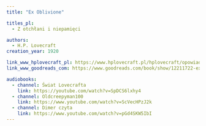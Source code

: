 ```yaml
---
title: "Ex Oblivione"

titles_pl:
  - Z otchłani i niepamięci

authors:
  - H.P. Lovecraft
creation_year: 1920

link_www_hplovecraft_pl: https://www.hplovecraft.pl/hplovecraft/opowiadania-nowele-powiesci/ex-oblivione/
link_www_goodreads_com: https://www.goodreads.com/book/show/12211722-ex-oblivione

audiobooks:
  - channel: Świat Lovecrafta
    link: https://youtube.com/watch?v=SpDCS6lxhy4
  - channel: Oldcreepyman100
    link: https://www.youtube.com/watch?v=ScVecHPzJ2k
  - channel: Dimer czyta
    link: https://www.youtube.com/watch?v=pGd4SKW5IbI
---
```


